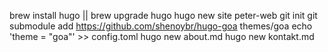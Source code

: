 brew install hugo || brew upgrade hugo
hugo new site peter-web
git init
git submodule add https://github.com/shenoybr/hugo-goa themes/goa
echo 'theme = "goa"' >> config.toml
hugo new about.md
hugo new kontakt.md
